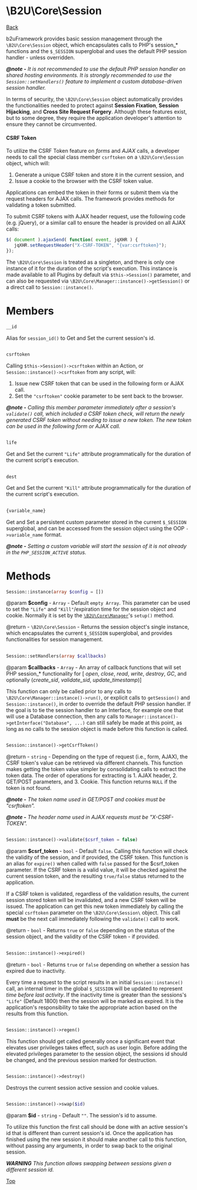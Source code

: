 # \B2U\Core\Session

[Back](https://github.com/bob2u/b2uFramework-public/blob/master/README.md#the-b2ucore-namespace)

b2uFramework provides basic session management through the `\B2U\Core\Session` object, which encapsulates calls to PHP's session_* functions and the `$_SESSION` superglobal and uses the default PHP session handler - unless overridden.

***@note -*** _It is not recommended to use the default PHP session handler on shared hosting environments. It is strongly recommended to use the  `Session::setHandlers()` feature to implement a custom database-driven session handler._

In terms of security, the `\B2U\Core\Session` object automatically provides the functionalities needed to protect against **Session Fixation**, **Session Hijacking**, and **Cross Site Request Forgery**. Although these features exist, but to some degree, they require the application developer's attention to ensure they cannot be circumvented.

#### CSRF Token
To utilize the CSRF Token feature on _forms_ and _AJAX_ calls, a developer needs to call the special class member `csrftoken` on a `\B2U\Core\Session` object, which will:
1. Generate a unique CSRF token and store it in the current session, and 
2. Issue a cookie to the browser with the CSRF token value.

Applications can embed the token in their forms or submit them via the request headers for AJAX calls. The framework provides methods for validating a token submitted.

To submit CSRF tokens with AJAX header request, use the following code (e.g. jQuery), or a similar call to ensure the header is provided on all AJAX calls:
```javascript
$( document ).ajaxSend( function( event, jqXHR ) {
   jqXHR.setRequestHeader("X-CSRF-TOKEN", "{var:csrftoken}");
});
```

The `\B2U\Core\Session` is treated as a singleton, and there is only one instance of it for the duration of the script's execution. This instance is made available to all Plugins by default via `$this->Session()` parameter, and can also be requested via `\B2U\Core\Manager::instance()->getSession()` or a direct call to `Session::instance()`. 

# Members
```PHP
__id
```
Alias for `session_id()` to Get and Set the current session's id.
##
```PHP
csrftoken
```
Calling `$this->Session()->csrftoken` within an Action, or `Session::instance()->csrftoken` from any script, will:

1. Issue new CSRF token that can be used in the following form or AJAX call.
2. Set the `"csrftoken"` cookie parameter to be sent back to the browser.

***@note -*** _Calling this member parameter immediately after a session's `validate()` call, which included a CSRF token check, will return the newly generated CSRF token without needing to issue a new token.  The new token can be used in the following form or AJAX call._
##
```PHP
life
```
Get and Set the current `"Life"` attribute programmatically for the duration of the current script's execution.
##
```PHP
dest
```
Get and Set the current `"Kill"` attribute programmatically for the duration of the current script's execution.
##
```PHP
{variable_name}
```
Get and Set a persistent custom parameter stored in the current `$_SESSION` superglobal, and can be accessed from the session object using the OOP `->variable_name` format.

***@note -*** _Setting a custom variable will start the session of it is not already in the `PHP_SESSION_ACTIVE` status._
# Methods
```PHP 
Session::instance(array $config = [])
```
@param **$config** - `Array` - Default `empty Array`. This parameter can be used to set the `"Life"` and `"Kill"`/expiration time for the session object and cookie. Normally it is set by the [`\B2U\Core\Manager`](https://github.com/bob2u/b2uFramework-public/blob/master/README.md#b2ucoremanager)'s `setup()` method.

@return - `\B2U\Core\Session` - Returns the session object's single instance, which encapsulates the current `$_SESSION` superglobal, and provides functionalities for session management.
##
```PHP 
Session::setHandlers(array $callbacks)
```
@param **$callbacks** - `Array` - An array of callback functions that will set PHP session_* functionality for \[ _open_, _close_, _read_, _write_, _destroy_, _GC_, and optionally (_create_sid_, _validate_sid_, _update_timestamp_)]

This function can only be called prior to any calls to `\B2U\Core\Manager::instance()->run()`, or explicit calls to `getSession()` and `Session::instance()`, in order to override the default PHP session handler. If the goal is to tie the session handler to an Interface, for example one that will use a Database connection, then any calls to `Manager::instance()->getInterface("Database", ...)` can still safely be made at this point, as long as no calls to the session object is made before this function is called.
##
```PHP 
Session::instance()->getCsrfToken()
```
@return - `string` - Depending on the type of request (i.e., form, AJAX), the CSRF token's value can be retrieved via different channels. This function makes getting the token value simpler by consolidating calls to extract the token data. The order of operations for extracting is 1. AJAX header, 2. GET/POST parameters, and 3. Cookie. This function returns `NULL` if the token is not found.

***@note -*** _The token name used in GET/POST and cookies must be "csrftoken"._

***@note -*** _The header name used in AJAX requests must be "X-CSRF-TOKEN"._

##
```PHP 
Session::instance()->validate($csrf_token = false)
```
@param **$csrf_token** - `bool` - Default `false`. Calling this function will check the validity of the session, and if provided, the CSRF token. This function is an alias for `expire()` when called with `false` passed for the $csrf_token parameter. If the CSRF token is a valid value, it will be checked against the current session token, and the resulting `true/false` status returned to the application.

If a CSRF token is validated, regardless of the validation results, the current session stored token will be invalidated, and a new CSRF token will be issued. The application can get this new token immediately by calling the special `csrftoken` parameter on the `\B2U\Core\Session\` object. This call **must** be the next call immediately following the `validate()` call to work.

@return - `bool` - Returns `true` or `false` depending on the status of the session object, and the validity of the CSRF token - if provided.
##
```PHP 
Session::instance()->expired()
```
@return - `bool` - Returns `true` or `false` depending on whether a session has expired due to inactivity. 

Every time a request to the script results in an initial `Session::instance()` call, an internal timer in the global `$_SESSION` will be updated to represent _time before last activity_. If the inactivity time is greater than the sessions's `"Life"` (Default 1800) then the session will be marked as expired.  It is the application's responsibility to take the appropriate action based on the results from this function.
##
```PHP 
Session::instance()->regen()
```
This function should get called generally once a significant event that elevates user privileges takes effect, such as user login. Before adding the elevated privileges parameter to the session object, the sessions id should be changed, and the previous session marked for destruction.
##
```PHP 
Session::instance()->destroy()
```
Destroys the current session active session and cookie values.
##
```PHP 
Session::instance()->swap($id)
```
@param **$id** - `string` - Default `""`. The session's id to assume.

To utilize this function the first call should be done with an active session's id that is different than current session's id. Once the application has finished using the new session it should make another call to this function, without passing any arguments, in order to swap back to the original session.

***WARNING*** _This function allows swapping between sessions given a different session id._

[Top](https://github.com/bob2u/b2uFramework-public/blob/master/README/README_SESSION.md#b2ucoresession)

